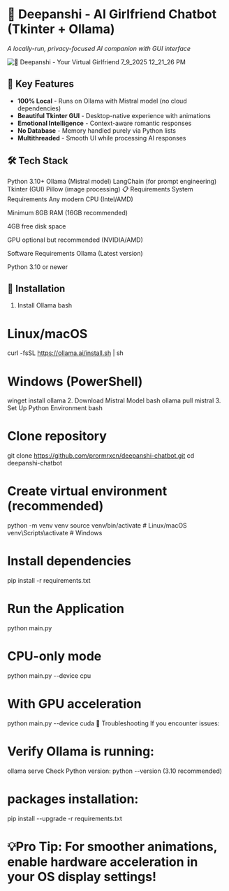 # 💖 Deepanshi - AI Girlfriend Chatbot (Tkinter + Ollama)

*A locally-run, privacy-focused AI companion with GUI interface*

![💖 Deepanshi - Your Virtual Girlfriend 7_9_2025 12_21_26 PM](https://github.com/user-attachments/assets/208bfa8a-ecc3-4862-ade1-df25dcac84d4)

## 🌟 Key Features
- **100% Local** - Runs on Ollama with Mistral model (no cloud dependencies)
- **Beautiful Tkinter GUI** - Desktop-native experience with animations
- **Emotional Intelligence** - Context-aware romantic responses
- **No Database** - Memory handled purely via Python lists
- **Multithreaded** - Smooth UI while processing AI responses

## 🛠️ Tech Stack

Python 3.10+
Ollama (Mistral model)
LangChain (for prompt engineering)
Tkinter (GUI)
Pillow (image processing)
📋 Requirements
System Requirements
Any modern CPU (Intel/AMD)

Minimum 8GB RAM (16GB recommended)

4GB free disk space

GPU optional but recommended (NVIDIA/AMD)

Software Requirements
Ollama (Latest version)

Python 3.10 or newer

## 🔧 Installation
1. Install Ollama
bash
# Linux/macOS
curl -fsSL https://ollama.ai/install.sh | sh

# Windows (PowerShell)
winget install ollama
2. Download Mistral Model
bash
ollama pull mistral
3. Set Up Python Environment
bash
# Clone repository
git clone https://github.com/prormrxcn/deepanshi-chatbot.git
cd deepanshi-chatbot

# Create virtual environment (recommended)
python -m venv venv
source venv/bin/activate  # Linux/macOS
venv\Scripts\activate     # Windows

# Install dependencies
pip install -r requirements.txt

# Run the Application

python main.py

# CPU-only mode
python main.py --device cpu

# With GPU acceleration
python main.py --device cuda
🐛 Troubleshooting
If you encounter issues:

# Verify Ollama is running:

ollama serve
Check Python version:
python --version (3.10 recommended)

# packages installation:
pip install --upgrade -r requirements.txt

# 💡Pro Tip: For smoother animations, enable hardware acceleration in your OS display settings!

